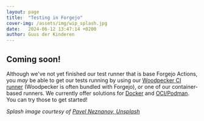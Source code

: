 ```yaml
---
layout: page
title:  "Testing in Forgejo"
cover-img: /assets/img/wip_splash.jpg
date:   2024-06-12 13:47:14 +0200
author: Guus der Kinderen
---
```


## Coming soon!

Although we've not yet finished our test runner that is base Forgejo Actions, you _may_ be able to get our tests running by using our [Woodpecker CI runner](/documentation/woodpecker) (Woodpecker is often bundled with Forgejo), or one of our container-based runners. We currently offer solutions for [Docker](/documentation/docker) and [OCI/Podman](/documentation/podman). You can try those to get started!

_Splash image courtesy of [Pavel Neznanov, Unsplash](https://unsplash.com/photos/silver-and-gold-round-accessory-w95Fb7EEcjE?utm_content=creditShareLink&utm_medium=referral&utm_source=unsplash)_
